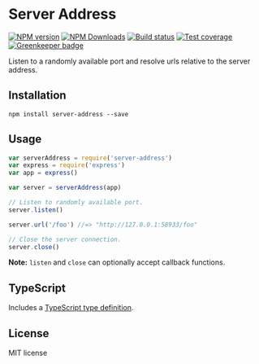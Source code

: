 # Server Address

[![NPM version][npm-image]][npm-url]
[![NPM Downloads][downloads-image]][downloads-url]
[![Build status][travis-image]][travis-url]
[![Test coverage][coveralls-image]][coveralls-url]
[![Greenkeeper badge](https://badges.greenkeeper.io/blakeembrey/server-address.svg)](https://greenkeeper.io/)

Listen to a randomly available port and resolve urls relative to the server address.

## Installation

```
npm install server-address --save
```

## Usage

```js
var serverAddress = require('server-address')
var express = require('express')
var app = express()

var server = serverAddress(app)

// Listen to randomly available port.
server.listen()

server.url('/foo') //=> "http://127.0.0.1:58933/foo"

// Close the server connection.
server.close()
```

**Note:** `listen` and `close` can optionally accept callback functions.

## TypeScript

Includes a [TypeScript type definition](server-address.d.ts).

## License

MIT license

[npm-image]: https://img.shields.io/npm/v/server-address.svg?style=flat
[npm-url]: https://npmjs.org/package/server-address
[travis-image]: https://img.shields.io/travis/blakeembrey/server-address.svg?style=flat
[travis-url]: https://travis-ci.org/blakeembrey/server-address
[coveralls-image]: https://img.shields.io/coveralls/blakeembrey/server-address.svg?style=flat
[coveralls-url]: https://coveralls.io/r/blakeembrey/server-address?branch=master
[downloads-image]: https://img.shields.io/npm/dm/server-address.svg?style=flat
[downloads-url]: https://npmjs.org/package/server-address
